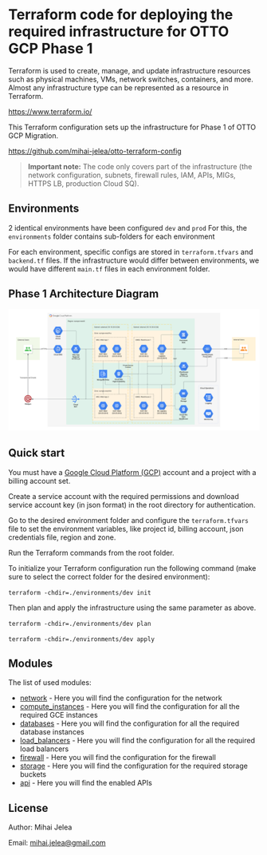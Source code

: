 # Terraform code for deploying the required infrastructure for OTTO GCP Phase 1

Terraform is used to create, manage, and update infrastructure resources such as physical machines, VMs, network switches, containers, and more. Almost any infrastructure type can be represented as a resource in Terraform.

https://www.terraform.io/

This Terraform configuration sets up the infrastructure for Phase 1 of OTTO GCP Migration.

https://github.com/mihai-jelea/otto-terraform-config

> **Important note:** The code only covers part of the infrastructure (the network configuration, subnets, firewall rules, IAM, APIs, MIGs, HTTPS LB, production Cloud SQ).

## Environments

2 identical environments have been configured `dev` and `prod` 
For this, the `environments` folder contains sub-folders for each environment

For each environment, specific configs are stored in `terraform.tfvars` and `backend.tf` files. 
If the infrastructure would differ between environments, we would have different `main.tf` files in each environment folder.

## Phase 1 Architecture Diagram

![alt text](/docs/architecture.png)

## Quick start

You must have a [Google Cloud Platform (GCP)](http://cloud.google.com/) account and a project with a billing account set.

Create a service account with the required permissions and download service account key (in json format) in the root directory for authentication.

Go to the desired environment folder and configure the `terraform.tfvars` file to set the environment variables, like project id, billing account, json credentials file, region and zone. 

Run the Terraform commands from the root folder. 

To initialize your Terraform configuration run the following command (make sure to select the correct folder for the desired environment):

`terraform -chdir=./environments/dev init`

Then plan and apply the infrastructure using the same parameter as above. 

`terraform -chdir=./environments/dev plan`

`terraform -chdir=./environments/dev apply`

## Modules

The list of used modules:

* [network](modules/network/main.tf) - Here you will find the configuration for the network
* [compute_instances](modules/compute/main.tf) - Here you will find the configuration for all the required GCE instances
* [databases](modules/database/main.tf) - Here you will find the configuration for all the required database instances
* [load_balancers](modules/network/main.tf) - Here you will find the configuration for all the required load balancers
* [firewall](modules/network/firewall.tf) - Here you will find the configuration for the firewall
* [storage](modules/storage/main.tf) - Here you will find the configuration for the required storage buckets
* [api](modules/api/main.tf) - Here you will find the enabled APIs


## License

Author: Mihai Jelea

Email: mihai.jelea@gmail.com